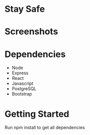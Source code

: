 # Stay Safe

# Screenshots

# Dependencies

- Node
- Express
- React
- Javascript
- PostgreSQL
- Bootstrap

# Getting Started

Run npm install to get all dependencies
